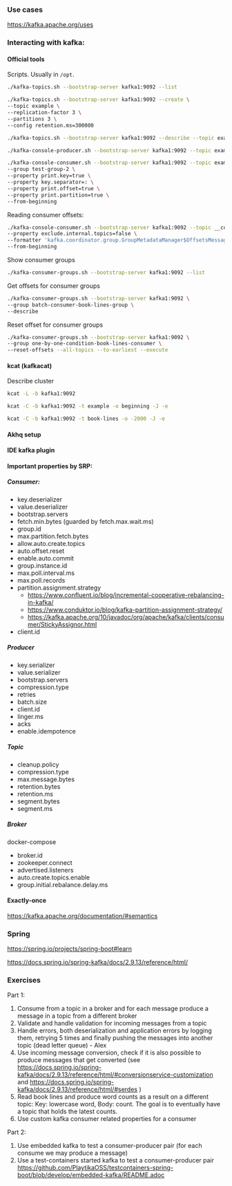 ### Use cases

https://kafka.apache.org/uses

### Interacting with kafka:

#### Official tools

Scripts. Usually in `/opt`.

```bash
./kafka-topics.sh --bootstrap-server kafka1:9092 --list
```

```bash
./kafka-topics.sh --bootstrap-server kafka1:9092 --create \
--topic example \
--replication-factor 3 \
--partitions 3 \
--config retention.ms=300000
```

```bash
./kafka-topics.sh --bootstrap-server kafka1:9092 --describe --topic example
```

```bash
./kafka-console-producer.sh --bootstrap-server kafka1:9092 --topic example --property parse.key=true --property key.separator=:
```

```bash
./kafka-console-consumer.sh --bootstrap-server kafka1:9092 --topic example \
--group test-group-2 \
--property print.key=true \
--property key.separator=: \
--property print.offset=true \
--property print.partition=true \
--from-beginning
```

Reading consumer offsets:

```bash
./kafka-console-consumer.sh --bootstrap-server kafka1:9092 --topic __consumer_offsets \
--property exclude.internal.topics=false \
--formatter 'kafka.coordinator.group.GroupMetadataManager$OffsetsMessageFormatter' \
--from-beginning
```

Show consumer groups

```bash
./kafka-consumer-groups.sh --bootstrap-server kafka1:9092 --list
```

Get offsets for consumer groups

```bash
./kafka-consumer-groups.sh --bootstrap-server kafka1:9092 \
--group batch-consumer-book-lines-group \
--describe
```

Reset offset for consumer groups

```bash
./kafka-consumer-groups.sh --bootstrap-server kafka1:9092 \
--group one-by-one-condition-book-lines-consumer \
--reset-offsets --all-topics --to-earliest --execute
```

#### kcat (kafkacat)

Describe cluster

```bash
kcat -L -b kafka1:9092
```

```bash
kcat -C -b kafka1:9092 -t example -o beginning -J -e
```

```bash
kcat -C -b kafka1:9092 -t book-lines -o -2000 -J -e
```

#### Akhq setup

#### IDE kafka plugin

#### Important properties by SRP:

##### Consumer:

- key.deserializer
- value.deserializer
- bootstrap.servers
- fetch.min.bytes (guarded by fetch.max.wait.ms)
- group.id
- max.partition.fetch.bytes
- allow.auto.create.topics
- auto.offset.reset
- enable.auto.commit
- group.instance.id
- max.poll.interval.ms
- max.poll.records
- partition.assignment.strategy
    - https://www.confluent.io/blog/incremental-cooperative-rebalancing-in-kafka/
    - https://www.conduktor.io/blog/kafka-partition-assignment-strategy/
    - https://kafka.apache.org/10/javadoc/org/apache/kafka/clients/consumer/StickyAssignor.html
- client.id

##### Producer

- key.serializer
- value.serializer
- bootstrap.servers
- compression.type
- retries
- batch.size
- client.id
- linger.ms
- acks
- enable.idempotence

##### Topic

- cleanup.policy
- compression.type
- max.message.bytes
- retention.bytes
- retention.ms
- segment.bytes
- segment.ms

##### Broker

docker-compose

- broker.id
- zookeeper.connect
- advertised.listeners
- auto.create.topics.enable
- group.initial.rebalance.delay.ms

#### Exactly-once

https://kafka.apache.org/documentation/#semantics

### Spring

https://spring.io/projects/spring-boot#learn

https://docs.spring.io/spring-kafka/docs/2.9.13/reference/html/

### Exercises

Part 1:

1. Consume from a topic in a broker and for each message produce a message in a topic from a different broker
2. Validate and handle validation for incoming messages from a topic
3. Handle errors, both deserialization and application errors by logging them, retrying 5 times
and finally pushing the messages into another topic (dead letter queue) - Alex
4. Use incoming message conversion, check if it is also possible to produce messages that get converted 
(see https://docs.spring.io/spring-kafka/docs/2.9.13/reference/html/#conversionservice-customization and 
https://docs.spring.io/spring-kafka/docs/2.9.13/reference/html/#serdes )
5. Read book lines and produce word counts as a result on a different topic: Key: lowercase word, Body: count.
The goal is to eventually have a topic that holds the latest counts.
6. Use custom kafka consumer related properties for a consumer

Part 2:

1. Use embedded kafka to test a consumer-producer pair (for each consume we may produce a message)
2. Use a test-containers started kafka to test a consumer-producer pair
   https://github.com/PlaytikaOSS/testcontainers-spring-boot/blob/develop/embedded-kafka/README.adoc
